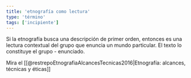 ```yaml
---
title: 'etnografía como lectura'
type: 'término'
tags: ['incipiente']
---
```


Si la etnografía busca una descripción de primer orden, entonces es una lectura contextual del grupo que enuncia un mundo particular. El texto lo constituye el grupo - enunciado.

Mira el [[@restrepoEtnografiaAlcancesTecnicas2016|Etnografía: alcances, técnicas y éticas]]